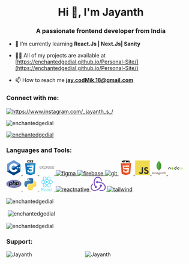 <h1 align="center">Hi 👋, I'm Jayanth</h1>
<h3 align="center">A passionate frontend developer from India</h3>



- 🌱 I’m currently learning **React.Js | Next.Js| Sanity**

- 👨‍💻 All of my projects are available at [https://enchantedgedial.github.io/Personal-Site/](https://enchantedgedial.github.io/Personal-Site/)

- 📫 How to reach me **jay.codMik.18@gmail.com**

<h3 align="left">Connect with me:</h3>
<p align="left">
<a href="https://linkedin.com/in/https://www.linkedin.com/in/jayanth-s-26b89b214/" target="blank" img align="center" src="https://raw.githubusercontent.com/rahuldkjain/github-profile-readme-generator/master/src/images/icons/Social/linkedin.svg"  height="30" width="40" ></a>
<a href="https://instagram.com/https://www.instagram.com/_jayanth_s_/" target="blank"><img align="center" src="https://raw.githubusercontent.com/rahuldkjain/github-profile-readme-generator/master/src/images/icons/Social/instagram.svg" alt="https://www.instagram.com/_jayanth_s_/" height="30" width="40" /></a>
</p>
<p align="left"> <img src="https://komarev.com/ghpvc/?username=enchantedgedial&label=Profile%20views&color=0e75b6&style=flat" alt="enchantedgedial" /> </p>

<p align="left"> <a href="https://github.com/ryo-ma/github-profile-trophy"><img src="https://github-profile-trophy.vercel.app/?username=enchantedgedial" alt="enchantedgedial" /></a> </p>

<h3 align="left">Languages and Tools:</h3>
<p align="left"> <a href="https://www.w3schools.com/cpp/" target="_blank" rel="noreferrer"> <img src="https://raw.githubusercontent.com/devicons/devicon/master/icons/cplusplus/cplusplus-original.svg" alt="cplusplus" width="40" height="40"/> </a> <a href="https://www.w3schools.com/css/" target="_blank" rel="noreferrer"> <img src="https://raw.githubusercontent.com/devicons/devicon/master/icons/css3/css3-original-wordmark.svg" alt="css3" width="40" height="40"/> </a> <a href="https://expressjs.com" target="_blank" rel="noreferrer"> <img src="https://raw.githubusercontent.com/devicons/devicon/master/icons/express/express-original-wordmark.svg" alt="express" width="40" height="40"/> </a> <a href="https://www.figma.com/" target="_blank" rel="noreferrer"> <img src="https://www.vectorlogo.zone/logos/figma/figma-icon.svg" alt="figma" width="40" height="40"/> </a> <a href="https://firebase.google.com/" target="_blank" rel="noreferrer"> <img src="https://www.vectorlogo.zone/logos/firebase/firebase-icon.svg" alt="firebase" width="40" height="40"/> </a> <a href="https://git-scm.com/" target="_blank" rel="noreferrer"> <img src="https://www.vectorlogo.zone/logos/git-scm/git-scm-icon.svg" alt="git" width="40" height="40"/> </a> <a href="https://www.w3.org/html/" target="_blank" rel="noreferrer"> <img src="https://raw.githubusercontent.com/devicons/devicon/master/icons/html5/html5-original-wordmark.svg" alt="html5" width="40" height="40"/> </a> <a href="https://developer.mozilla.org/en-US/docs/Web/JavaScript" target="_blank" rel="noreferrer"> <img src="https://raw.githubusercontent.com/devicons/devicon/master/icons/javascript/javascript-original.svg" alt="javascript" width="40" height="40"/> </a> <a href="https://www.mongodb.com/" target="_blank" rel="noreferrer"> <img src="https://raw.githubusercontent.com/devicons/devicon/master/icons/mongodb/mongodb-original-wordmark.svg" alt="mongodb" width="40" height="40"/> </a> <a href="https://nodejs.org" target="_blank" rel="noreferrer"> <img src="https://raw.githubusercontent.com/devicons/devicon/master/icons/nodejs/nodejs-original-wordmark.svg" alt="nodejs" width="40" height="40"/> </a> <a href="https://www.php.net" target="_blank" rel="noreferrer"> <img src="https://raw.githubusercontent.com/devicons/devicon/master/icons/php/php-original.svg" alt="php" width="40" height="40"/> </a> <a href="https://www.python.org" target="_blank" rel="noreferrer"> <img src="https://raw.githubusercontent.com/devicons/devicon/master/icons/python/python-original.svg" alt="python" width="40" height="40"/> </a> <a href="https://reactjs.org/" target="_blank" rel="noreferrer"> <img src="https://raw.githubusercontent.com/devicons/devicon/master/icons/react/react-original-wordmark.svg" alt="react" width="40" height="40"/> </a> <a href="https://reactnative.dev/" target="_blank" rel="noreferrer"> <img src="https://reactnative.dev/img/header_logo.svg" alt="reactnative" width="40" height="40"/> </a> <a href="https://redux.js.org" target="_blank" rel="noreferrer"> <img src="https://raw.githubusercontent.com/devicons/devicon/master/icons/redux/redux-original.svg" alt="redux" width="40" height="40"/> </a> <a href="https://tailwindcss.com/" target="_blank" rel="noreferrer"> <img src="https://www.vectorlogo.zone/logos/tailwindcss/tailwindcss-icon.svg" alt="tailwind" width="40" height="40"/> </a> </p>



<p><img align="center" src="https://github-readme-stats.vercel.app/api/top-langs?username=enchantedgedial&show_icons=true&locale=en&layout=compact" alt="enchantedgedial" /></p>

<p>&nbsp;<img align="center" src="https://github-readme-stats.vercel.app/api?username=enchantedgedial&show_icons=true&locale=en" alt="enchantedgedial" /></p>

<p><img align="center" src="https://github-readme-streak-stats.herokuapp.com/?user=enchantedgedial&" alt="enchantedgedial" /></p>
<h3 align="left">Support:</h3>
<p><a href="https://www.buymeacoffee.com/Jayanth"> <img align="left" src="https://cdn.buymeacoffee.com/buttons/v2/default-yellow.png" height="50" width="210" alt="Jayanth" /></a><a href="https://ko-fi.com/Jayanth"> <img align="left" src="https://cdn.ko-fi.com/cdn/kofi3.png?v=3" height="50" width="210" alt="Jayanth" /></a></p><br><br>
